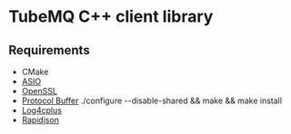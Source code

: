 <!--

    Licensed to the Apache Software Foundation (ASF) under one
    or more contributor license agreements.  See the NOTICE file
    distributed with this work for additional information
    regarding copyright ownership.  The ASF licenses this file
    to you under the Apache License, Version 2.0 (the
    "License"); you may not use this file except in compliance
    with the License.  You may obtain a copy of the License at

      http://www.apache.org/licenses/LICENSE-2.0

    Unless required by applicable law or agreed to in writing,
    software distributed under the License is distributed on an
    "AS IS" BASIS, WITHOUT WARRANTIES OR CONDITIONS OF ANY
    KIND, either express or implied.  See the License for the
    specific language governing permissions and limitations
    under the License.

-->


# TubeMQ C++ client library
## Requirements

 * CMake
 * [ASIO](https://github.com/chriskohlhoff/asio.git)
 * [OpenSSL](https://github.com/openssl/openssl.git)
 * [Protocol Buffer](https://developers.google.com/protocol-buffers/) ./configure --disable-shared && make && make install
 * [Log4cplus](https://github.com/log4cplus/log4cplus.git)
 * [Rapidjson](https://github.com/Tencent/rapidjson.git)


